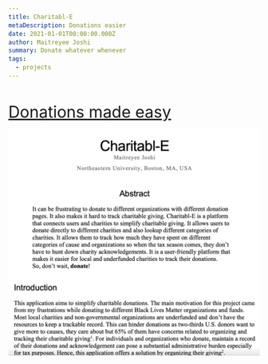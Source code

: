 ```yaml
---
title: Charitabl-E
metaDescription: Donations easier 
date: 2021-01-01T00:00:00.000Z
author: Maitreyee Joshi
summary: Donate whatever whenever
tags:
  - projects
---
```


&nbsp;


<a style="font-size:2rem;" href="https://github.com/sillygrinch/charitable-E/blob/main/Charitabl-E.pdf">Donations made easy</a>

![charity](/static/img/shot.png)
